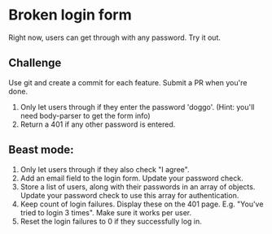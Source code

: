 # Broken login form

Right now, users can get through with any password. Try it out.

## Challenge

Use git and create a commit for each feature. Submit a PR when you're done.

1. Only let users through if they enter the password 'doggo'.
   (Hint: you'll need body-parser to get the form info)
2. Return a 401 if any other password is entered.

## Beast mode:

1. Only let users through if they also check "I agree".
2. Add an email field to the login form. Update your password check.
3. Store a list of users, along with their passwords in an array of objects.
   Update your password check to use this array for authentication.
4. Keep count of login failures. Display these on the 401 page.
   E.g. "You've tried to login 3 times". Make sure it works per user.
5. Reset the login failures to 0 if they successfully log in.
